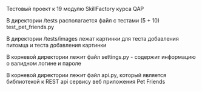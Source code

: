 Тестовый проект к 19 модулю SkillFactory курса QAP

В директории /tests располагается файл с тестами (5 + 10) test_pet_friends.py

В директории /tests/images лежат картинки для теста добавления питомца и теста добавления картинки

В корневой директории лежит файл settings.py - содержит информацию о валидном логине и пароле

В корневой директории лежит файл api.py, который является библиотекой к REST api сервису веб приложения Pet Friends
